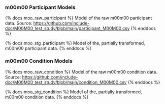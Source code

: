 ### m00m00 Participant Models

{% docs moo_raw_participant %}
Model of the raw m00m00 participant data. Source: https://github.com/include-dcc/M00M00_test_study/blob/main/participant_M00M00.csv
{% enddocs %}

{% docs moo_stg_participant %}
Model of the, partially transformed, m00m00 participant data.
{% enddocs %}

### m00m00 Condition Models

{% docs moo_raw_condition %}
Model of the raw m00m00 condition data. Source: https://github.com/include-dcc/M00M00_test_study/blob/main/condition_M00M00.csv
{% enddocs %}

{% docs moo_stg_condition %}
Model of the, partially transformed, m00m00 condition data.
{% enddocs %}